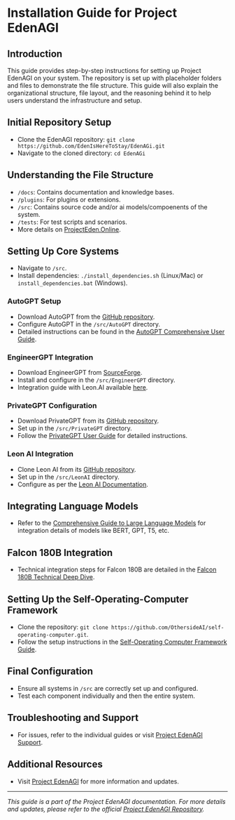 # Installation Guide for Project EdenAGI

## Introduction
This guide provides step-by-step instructions for setting up Project EdenAGI on your system. The repository is set up with placeholder folders and files to demonstrate the file structure. This guide will also explain the organizational structure, file layout, and the reasoning behind it to help users understand the infrastructure and setup.

## Initial Repository Setup
- Clone the EdenAGI repository: `git clone https://github.com/EdenIsHereToStay/EdenAGi.git`
- Navigate to the cloned directory: `cd EdenAGi`

## Understanding the File Structure
- `/docs`: Contains documentation and knowledge bases.
- `/plugins`: For plugins or extensions.
- `/src`: Contains source code and/or ai models/compoenents of the system.
- `/tests`: For test scripts and scenarios.
- More details on [ProjectEden.Online](https://www.projecteden.online/).

## Setting Up Core Systems
- Navigate to `/src`.
- Install dependencies: `./install_dependencies.sh` (Linux/Mac) or `install_dependencies.bat` (Windows).

### AutoGPT Setup
- Download AutoGPT from the [GitHub repository](https://github.com/link-to-auto-gpt).
- Configure AutoGPT in the `/src/AutoGPT` directory.
- Detailed instructions can be found in the [AutoGPT Comprehensive User Guide](https://link-to-auto-gpt-guide).

### EngineerGPT Integration
- Download EngineerGPT from [SourceForge](https://sourceforge.net/projects/engineergpt/).
- Install and configure in the `/src/EngineerGPT` directory.
- Integration guide with Leon.AI available [here](https://link-to-engineergpt-guide).

### PrivateGPT Configuration
- Download PrivateGPT from its [GitHub repository](https://github.com/link-to-privategpt).
- Set up in the `/src/PrivateGPT` directory.
- Follow the [PrivateGPT User Guide](https://link-to-privategpt-guide) for detailed instructions.

### Leon AI Integration
- Clone Leon AI from its [GitHub repository](https://github.com/leon-ai/leon).
- Set up in the `/src/LeonAI` directory.
- Configure as per the [Leon AI Documentation](https://docs.getleon.ai/).

## Integrating Language Models
- Refer to the [Comprehensive Guide to Large Language Models](https://link-to-language-models-guide) for integration details of models like BERT, GPT, T5, etc.

## Falcon 180B Integration
- Technical integration steps for Falcon 180B are detailed in the [Falcon 180B Technical Deep Dive](https://link-to-falcon-180b-integration).

## Setting Up the Self-Operating-Computer Framework
- Clone the repository: `git clone https://github.com/OthersideAI/self-operating-computer.git`.
- Follow the setup instructions in the [Self-Operating Computer Framework Guide](https://link-to-self-operating-computer-guide).

## Final Configuration
- Ensure all systems in `/src` are correctly set up and configured.
- Test each component individually and then the entire system.

## Troubleshooting and Support
- For issues, refer to the individual guides or visit [Project EdenAGI Support](https://www.projecteden.online/support).

## Additional Resources
- Visit [Project EdenAGI](https://www.projecteden.online/) for more information and updates.

---

_This guide is a part of the Project EdenAGI documentation. For more details and updates, please refer to the official [Project EdenAGI Repository](https://github.com/EdenIsHereToStay/EdenAGi)._ 
